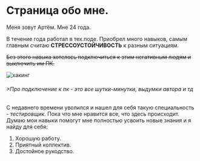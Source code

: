 # Страница обо мне. 

Меня зовут Артём. Мне 24 года. 

В течение года работал в тех.поде. Приобрел много навыков, самым главным считаю **СТРЕССОУСТОЙЧИВОСТЬ** к разным ситуациям. 

~~Без этого навыка хотелось подключиться к этим негативным людям и выключить им ПК.~~

![хакинг](https://itglobal.com/wp-content/uploads/2020/11/monitoring-v-tekst-1024x575.jpeg)

###### >*Про подключение к пк - это все шутки-минутки, выдумки автора и тд*
> 
######



С недавнего времени уволился и нашел для себя такую специальность - *тестировщик*. Пока что мне нравится все, что здесь происходит.
Думаю мои навыки помогут мне полностью усвоить новые знания и я найду для себя: 
1. Хорошую работу.
2. Приятный коллектив.
3. Достойное рукодство.

